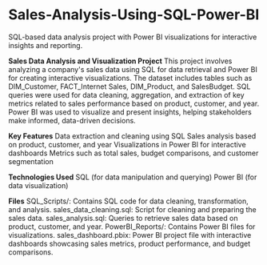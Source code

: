 # Sales-Analysis-Using-SQL-Power-BI
 SQL-based data analysis project with Power BI visualizations for interactive insights and reporting.

**Sales Data Analysis and Visualization Project**
This project involves analyzing a company's sales data using SQL for data retrieval and Power BI for creating interactive visualizations. The dataset includes tables such as DIM_Customer, FACT_Internet Sales, DIM_Product, and SalesBudget. SQL queries were used for data cleaning, aggregation, and extraction of key metrics related to sales performance based on product, customer, and year. Power BI was used to visualize and present insights, helping stakeholders make informed, data-driven decisions.

**Key Features**
Data extraction and cleaning using SQL
Sales analysis based on product, customer, and year
Visualizations in Power BI for interactive dashboards
Metrics such as total sales, budget comparisons, and customer segmentation

**Technologies Used**
SQL (for data manipulation and querying)
Power BI (for data visualization)

**Files**
SQL_Scripts/: Contains SQL code for data cleaning, transformation, and analysis.
sales_data_cleaning.sql: Script for cleaning and preparing the sales data.
sales_analysis.sql: Queries to retrieve sales data based on product, customer, and year.
PowerBI_Reports/: Contains Power BI files for visualizations.
sales_dashboard.pbix: Power BI project file with interactive dashboards showcasing sales metrics, product performance, and budget comparisons.
